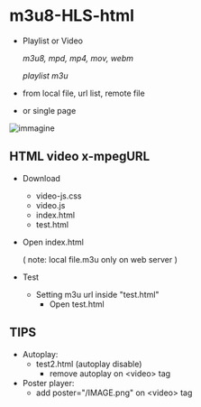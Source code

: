 # m3u8-HLS-html #

  * Playlist or Video

    *m3u8, mpd, mp4, mov, webm*
    
    *playlist m3u*

* from local file, url list, remote file 

* or single page

![immagine](https://github.com/user-attachments/assets/116d64da-693f-4090-876f-b9b22204f0cc)



## HTML video x-mpegURL ##
* Download
   * video-js.css
   * video.js
   * index.html
   * test.html
* Open index.html
  
   ( note: local file.m3u only on web server )

  
* Test
   * Setting m3u url inside "test.html"
     * Open test.html
   

## TIPS ##
* Autoplay:
    * test2.html (autoplay disable)
       * remove autoplay on \<video\> tag
* Poster player:
    * add poster="/IMAGE.png" on \<video\> tag
